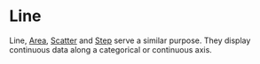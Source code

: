 # Line

<!--meta

-->

Line, [Area](./Area.md), [Scatter](./Scatter.md) and [Step](./Step.md) serve a similar purpose. They display continuous data along a categorical or continuous axis.


<ClientOnly>
  <hpcc-vitepress style="width:100%;height:600px">
    <div id="placeholder" style="height:400px">
    </div>
    <script type="module">
      import { Line } from "@hpcc-js/chart";

      new Line()
          .target("placeholder")
          .columns(["Category", "Value"])
          .data([
              ["A", 34],
              ["B", 55],
              ["C", 89],
              ["D", 144]
          ])
          .render()
          ;
    </script>
  </hpcc-vitepress>
</ClientOnly>


Line supports n-number of numeric values per data row. A series is created for each column as needed. 


<ClientOnly>
  <hpcc-vitepress style="width:100%;height:600px">
    <div id="placeholder" style="height:400px">
    </div>
    <script type="module">
      import { Line } from "@hpcc-js/chart";

      new Line()
          .target("placeholder")
          .columns(["Category", "Value 1", "Value 2", "Value 3"])
          .data([
              ["A", 34, 90, 82],
              ["B", 55, 50, 65],
              ["C", 89, 75, 43],
              ["D", 144, 66, 56]
          ])
          .render()
          ;
    </script>
  </hpcc-vitepress>
</ClientOnly>


_pointShape_ can be used to specify the shape of each data point (see the property list below for potential values).

_pointSize_ can be used to set the size of each data point's shape.

_showValue_ specifies whether or not to display the value above each data point.

_yAxisDomainPadding_ can be used to reserve a percentage of the top and bottom edges for white space.


<ClientOnly>
  <hpcc-vitepress style="width:100%;height:600px">
    <div id="placeholder" style="height:400px">
    </div>
    <script type="module">
      import { Line } from "@hpcc-js/chart";

      new Line()
          .target("placeholder")
          .columns(["Category", "Value", "Value 2"])
          .data([
              ["A", 34, 350],
              ["B", 55, 380],
              ["C", 89, 390],
              ["D", 98, 410]
          ])
          .pointShape("circle")
          .pointSize(2)
          .showValue(true)
          .render()
          ;
    </script>
  </hpcc-vitepress>
</ClientOnly>


_interpolate_ can be used to specify which line interpolation mode is used to draw the connecting line between data points (see the property list below for potential values).

_pointDarken_ can be set to 'false' to disable the slight darkening effect applied to each data point.

_xAxisDomainPadding_ can be used to reserve a percentage of the left and right edges for white space.

_showValue_ along with _valueBaseline("central")_ places the values at the center of each data point.


<ClientOnly>
  <hpcc-vitepress style="width:100%;height:600px">
    <div id="placeholder" style="height:400px">
    </div>
    <script type="module">
      import { Line } from "@hpcc-js/chart";

      new Line()
          .target("placeholder")
          .columns(["Value 1", "Value 2"])
          .data([
              [144, 90],
              [89, 50],
              [55, 75],
              [34, 66]
          ])
          .paletteID("FlatUI_German")
          .xAxisType("linear")
          .xAxisDomainPadding(5)
          .pointShape("rectangle")
          .pointSize(20)
          .pointDarken(false)
          .showValue(true)
          .valueBaseline("central")
          .interpolate("monotone")
          .render()
          ;
    </script>
  </hpcc-vitepress>
</ClientOnly>

For documentation on axis-specific properties, like those used in the below example, take a look at the [Axis Documentation](./XYAxis.md).


<ClientOnly>
  <hpcc-vitepress style="width:100%;height:600px">
    <div id="placeholder" style="height:400px">
    </div>
    <script type="module">
      import { Line } from "@hpcc-js/chart";

      new Line()
          .target("placeholder")
          .columns(["Value 1", "Value 2"])
          .data([
              [144, 90],
              [89, 50],
              [55, 75],
              [34, 66]
          ])
          .xAxisType("linear")
          .xAxisTitle("X-Axis Title")
          .yAxisTitle("Y-Axis Title")
          .xAxisTickCount(30)
          .xAxisOverlapMode("rotate")
          .xAxisLabelRotation(90)
          .pointShape("circle")
          .render()
          ;
    </script>
  </hpcc-vitepress>
</ClientOnly>

## API

## Published Properties
```@hpcc-js/chart:Line
```
